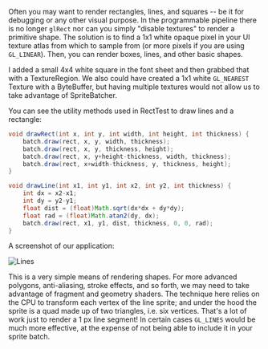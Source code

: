 Often you may want to render rectangles, lines, and squares -- be it for debugging or any other visual purpose. In the programmable pipeline there is no longer `glRect` nor can you simply "disable textures" to render a primitive shape. The solution is to find a 1x1 white opaque pixel in your UI texture atlas from which to sample from (or more pixels if you are using `GL_LINEAR`). Then, you can render boxes, lines, and other basic shapes. 

I added a small 4x4 white square in the font sheet and then grabbed that with a TextureRegion. We also could have created a 1x1 white `GL_NEAREST` Texture with a ByteBuffer, but having multiple textures would not allow us to take advantage of SpriteBatcher. 

You can see the utility methods used in RectTest to draw lines and a rectangle:

```java
void drawRect(int x, int y, int width, int height, int thickness) {
	batch.draw(rect, x, y, width, thickness);
	batch.draw(rect, x, y, thickness, height);
	batch.draw(rect, x, y+height-thickness, width, thickness);
	batch.draw(rect, x+width-thickness, y, thickness, height);
}

void drawLine(int x1, int y1, int x2, int y2, int thickness) {
	int dx = x2-x1;
	int dy = y2-y1;
	float dist = (float)Math.sqrt(dx*dx + dy*dy);
	float rad = (float)Math.atan2(dy, dx);
	batch.draw(rect, x1, y1, dist, thickness, 0, 0, rad); 
}
```

A screenshot of our application:

![Lines](http://i.imgur.com/C89nu.png)

This is a very simple means of rendering shapes. For more advanced polygons, anti-aliasing, stroke effects, and so forth, we may need to take advantage of fragment and geometry shaders. The technique here relies on the CPU to transform each vertex of the line sprite; and under the hood the sprite is a quad made up of two triangles, i.e. six vertices. That's a lot of work just to render a 1 px line segment! In certain cases `GL_LINES` would be much more effective, at the expense of not being able to include it in your sprite batch.
